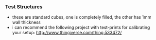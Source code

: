 ### Test Structures
- these are standard cubes, one is completely filled, the other has 1mm wall thickness
- i can recommend the following project with test-prints for calibrating your setup: http://www.thingiverse.com/thing:533472/